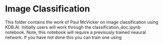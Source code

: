 # Image Classification

This folder contains the work of Paul McVicker on image classification using KDB.AI. Initially users will work through the classification_doc.ipynb notebook. Note, this notebook will require a previously trained neaural network. If you have not done this you can train one using 
